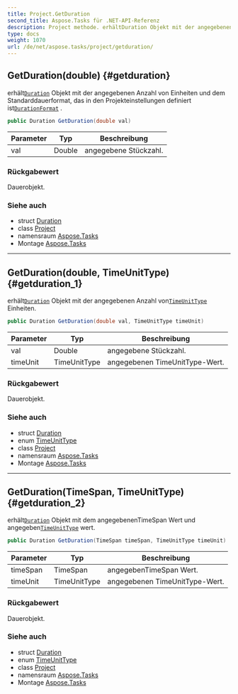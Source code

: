 ```yaml
---
title: Project.GetDuration
second_title: Aspose.Tasks für .NET-API-Referenz
description: Project methode. erhältDuration Objekt mit der angegebenen Anzahl von Einheiten und dem Standarddauerformat das in den Projekteinstellungen definiert istDurationFormat .
type: docs
weight: 1070
url: /de/net/aspose.tasks/project/getduration/
---
```

## GetDuration(double) {#getduration}

erhält[`Duration`](../../duration/) Objekt mit der angegebenen Anzahl von Einheiten und dem Standarddauerformat, das in den Projekteinstellungen definiert ist[`DurationFormat`](../../prj/durationformat/) .

```csharp
public Duration GetDuration(double val)
```

| Parameter | Typ | Beschreibung |
| --- | --- | --- |
| val | Double | angegebene Stückzahl. |

### Rückgabewert

Dauerobjekt.

### Siehe auch

* struct [Duration](../../duration/)
* class [Project](../)
* namensraum [Aspose.Tasks](../../project/)
* Montage [Aspose.Tasks](../../../)

---

## GetDuration(double, TimeUnitType) {#getduration_1}

erhält[`Duration`](../../duration/) Objekt mit der angegebenen Anzahl von[`TimeUnitType`](../../timeunittype/) Einheiten.

```csharp
public Duration GetDuration(double val, TimeUnitType timeUnit)
```

| Parameter | Typ | Beschreibung |
| --- | --- | --- |
| val | Double | angegebene Stückzahl. |
| timeUnit | TimeUnitType | angegebenen TimeUnitType-Wert. |

### Rückgabewert

Dauerobjekt.

### Siehe auch

* struct [Duration](../../duration/)
* enum [TimeUnitType](../../timeunittype/)
* class [Project](../)
* namensraum [Aspose.Tasks](../../project/)
* Montage [Aspose.Tasks](../../../)

---

## GetDuration(TimeSpan, TimeUnitType) {#getduration_2}

erhält[`Duration`](../../duration/) Objekt mit dem angegebenenTimeSpan Wert und angegeben[`TimeUnitType`](../../timeunittype/) wert.

```csharp
public Duration GetDuration(TimeSpan timeSpan, TimeUnitType timeUnit)
```

| Parameter | Typ | Beschreibung |
| --- | --- | --- |
| timeSpan | TimeSpan | angegebenTimeSpan Wert. |
| timeUnit | TimeUnitType | angegebenen TimeUnitType-Wert. |

### Rückgabewert

Dauerobjekt.

### Siehe auch

* struct [Duration](../../duration/)
* enum [TimeUnitType](../../timeunittype/)
* class [Project](../)
* namensraum [Aspose.Tasks](../../project/)
* Montage [Aspose.Tasks](../../../)


